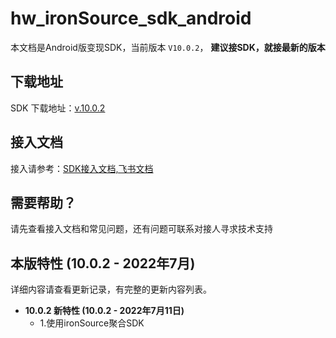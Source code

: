 # hw_ironSource_sdk_android

本文档是Android版变现SDK，当前版本 `V10.0.2`， <b>  建议接SDK，就接最新的版本 </B>

## 下载地址

SDK 下载地址：[v.10.0.2](https://github.com/artwl/hwsdk_android/releases/tag/V9.5.2)

## 接入文档

接入请参考：[SDK接入文档,飞书文档](https://hellowd.feishu.cn/docx/doxcnVxhTFV3vW1JWPKXOzihsTe)

## 需要帮助？

请先查看接入文档和常见问题，还有问题可联系对接人寻求技术支持

## 本版特性 (10.0.2 - 2022年7月)

详细内容请查看更新记录，有完整的更新内容列表。
- **10.0.2 新特性 (10.0.2 - 2022年7月11日)**
  - 1.使用ironSource聚合SDK
